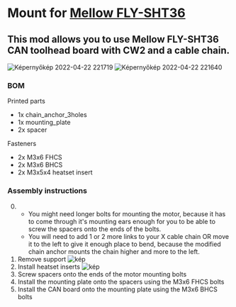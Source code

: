 # Mount for [Mellow FLY-SHT36](https://www.aliexpress.com/item/1005004048980837.html?spm=a2g0o.order_list.0.0.4f1b1802QnluNC)
## This mod allows you to use Mellow FLY-SHT36 CAN toolhead board with CW2 and a cable chain.
![Képernyőkép 2022-04-22 221719](https://user-images.githubusercontent.com/78912917/164789705-8c665253-88ec-449e-a246-1a6e92eff0f9.jpg)
![Képernyőkép 2022-04-22 221640](https://user-images.githubusercontent.com/78912917/164789717-0615889c-7ea9-4d93-ad65-8c0de99877ee.jpg)

### BOM
Printed parts
- 1x chain_anchor_3holes
- 1x mounting_plate
- 2x spacer

Fasteners
- 2x M3x6 FHCS
- 2x M3x6 BHCS
- 2x M3x5x4 heatset insert
### Assembly instructions
0. - You might need longer bolts for mounting the motor, because it has to come through it's mounting ears enough for you to be able to screw the spacers onto the ends of the bolts.
   - You will need to add 1 or 2 more links to your X cable chain OR move it to the left to give it enough place to bend, because the modified chain anchor mounts the chain higher and more to the left.
1. Remove support
![kép](https://user-images.githubusercontent.com/78912917/164788723-18ad588d-10cf-4f22-93c7-23fdc98f0c58.png)
2. Install heatset inserts
![kép](https://user-images.githubusercontent.com/78912917/164788871-6bbc3dba-f945-4ad7-8a54-dfb06e72d07d.png)
3. Screw spacers onto the ends of the motor mounting bolts
4. Install the mounting plate onto the spacers using the M3x6 FHCS bolts
5. Install the CAN board onto the mounting plate using the M3x6 BHCS bolts
